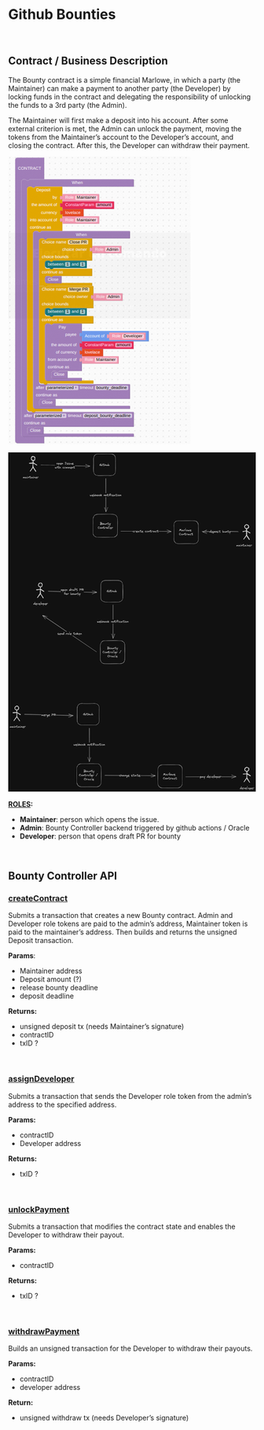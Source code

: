 # Github Bounties


&nbsp;
## **Contract / Business Description**

The Bounty contract is a simple financial Marlowe, in which a party (the Maintainer) can make a payment to another party (the Developer) by locking funds in the contract and delegating the responsibility of unlocking the funds to a 3rd party (the Admin).


The Maintainer will first make a deposit into his account. After some external criterion is met, the Admin can unlock the payment, moving the tokens from the Maintainer’s account to the Developer’s account, and closing the contract. After this, the Developer can withdraw their payment.


![alt_text](img/contract.png "image_tooltip")


![alt_text](img/marlowe_bounty_flows.png "image_tooltip")



**<span style="text-decoration:underline;">ROLES</span>:**



* **Maintainer**: person which opens the issue.
* **Admin**: Bounty Controller backend triggered by github actions / Oracle
* **Developer**: person that opens draft PR for bounty

&nbsp;
## **Bounty Controller API**

### <ins>**createContract**</ins>
Submits a transaction that creates a new Bounty contract. Admin and Developer role tokens are paid to the admin’s address, Maintainer token is paid to the maintainer’s address. Then builds and returns the unsigned Deposit transaction.

**<span style="text-decoration:bold;">Params</span>**:
* Maintainer address
* Deposit amount (?)
* release bounty deadline
* deposit deadline

**<span style="text-decoration:bold;">Returns</span>:**
* unsigned deposit tx (needs Maintainer’s signature)
* contractID
* txID ?


&nbsp;
### <ins>**assignDeveloper**</ins>
Submits a transaction that sends the Developer role token from the admin’s address to the specified address.

**<span style="text-decoration:bold;">Params</span>:**
* contractID
* Developer address

**<span style="text-decoration:bold;">Returns:</span>**
* txID ?


&nbsp;
### <ins>**unlockPayment**</ins>
Submits a transaction that modifies the contract state and enables the Developer to withdraw their payout.

**<span style="text-decoration:bold;">Params:</span>**
* contractID

**<span style="text-decoration:bold;">Returns:</span>**
* txID ?


&nbsp;
### <ins>**withdrawPayment**</ins>
Builds an unsigned transaction for the Developer to withdraw their payouts.

**<span style="text-decoration:bold;">Params:</span>**
* contractID
* developer address

**<span style="text-decoration:bold;">Return:</span>**
* unsigned withdraw tx (needs Developer’s signature)
